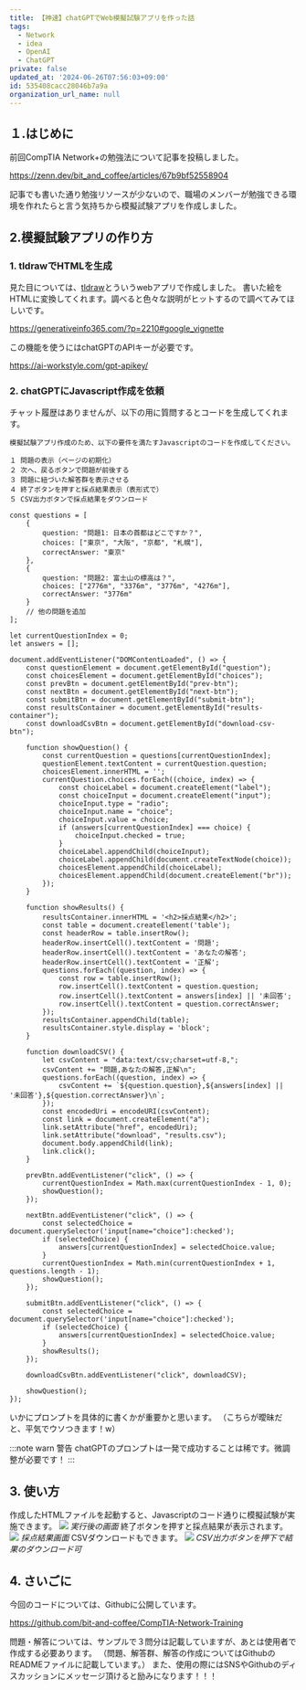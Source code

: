 ```yaml
---
title: 【神速】chatGPTでWeb模擬試験アプリを作った話
tags:
  - Network
  - idea
  - OpenAI
  - ChatGPT
private: false
updated_at: '2024-06-26T07:56:03+09:00'
id: 535408cacc28046b7a9a
organization_url_name: null
---
```

## １.はじめに
前回CompTIA Network+の勉強法について記事を投稿しました。

https://zenn.dev/bit_and_coffee/articles/67b9bf52558904

記事でも書いた通り勉強リソースが少ないので、職場のメンバーが勉強できる環境を作れたらと言う気持ちから模擬試験アプリを作成しました。


## 2.模擬試験アプリの作り方
### 1. tldrawでHTMLを生成  
見た目については、[tldraw](https://tldraw.dev/)とういうwebアプリで作成しました。
書いた絵をHTMLに変換してくれます。調べると色々な説明がヒットするので調べてみてほしいです。

https://generativeinfo365.com/?p=2210#google_vignette

この機能を使うにはchatGPTのAPIキーが必要です。

https://ai-workstyle.com/gpt-apikey/

### 2. chatGPTにJavascript作成を依頼
チャット履歴はありませんが、以下の用に質問するとコードを生成してくれます。
```
模擬試験アプリ作成のため、以下の要件を満たすJavascriptのコードを作成してください。

１ 問題の表示（ページの初期化）
２ 次へ、戻るボタンで問題が前後する
３ 問題に紐づいた解答群を表示させる
４ 終了ボタンを押すと採点結果表示（表形式で）
５ CSV出力ボタンで採点結果をダウンロード
```
```javascript:Javascript
const questions = [
    {
        question: "問題1: 日本の首都はどこですか？",
        choices: ["東京", "大阪", "京都", "札幌"],
        correctAnswer: "東京"
    },
    {
        question: "問題2: 富士山の標高は？",
        choices: ["2776m", "3376m", "3776m", "4276m"],
        correctAnswer: "3776m"
    }
    // 他の問題を追加
];

let currentQuestionIndex = 0;
let answers = [];

document.addEventListener("DOMContentLoaded", () => {
    const questionElement = document.getElementById("question");
    const choicesElement = document.getElementById("choices");
    const prevBtn = document.getElementById("prev-btn");
    const nextBtn = document.getElementById("next-btn");
    const submitBtn = document.getElementById("submit-btn");
    const resultsContainer = document.getElementById("results-container");
    const downloadCsvBtn = document.getElementById("download-csv-btn");

    function showQuestion() {
        const currentQuestion = questions[currentQuestionIndex];
        questionElement.textContent = currentQuestion.question;
        choicesElement.innerHTML = '';
        currentQuestion.choices.forEach((choice, index) => {
            const choiceLabel = document.createElement("label");
            const choiceInput = document.createElement("input");
            choiceInput.type = "radio";
            choiceInput.name = "choice";
            choiceInput.value = choice;
            if (answers[currentQuestionIndex] === choice) {
                choiceInput.checked = true;
            }
            choiceLabel.appendChild(choiceInput);
            choiceLabel.appendChild(document.createTextNode(choice));
            choicesElement.appendChild(choiceLabel);
            choicesElement.appendChild(document.createElement("br"));
        });
    }

    function showResults() {
        resultsContainer.innerHTML = '<h2>採点結果</h2>';
        const table = document.createElement('table');
        const headerRow = table.insertRow();
        headerRow.insertCell().textContent = '問題';
        headerRow.insertCell().textContent = 'あなたの解答';
        headerRow.insertCell().textContent = '正解';
        questions.forEach((question, index) => {
            const row = table.insertRow();
            row.insertCell().textContent = question.question;
            row.insertCell().textContent = answers[index] || '未回答';
            row.insertCell().textContent = question.correctAnswer;
        });
        resultsContainer.appendChild(table);
        resultsContainer.style.display = 'block';
    }

    function downloadCSV() {
        let csvContent = "data:text/csv;charset=utf-8,";
        csvContent += "問題,あなたの解答,正解\n";
        questions.forEach((question, index) => {
            csvContent += `${question.question},${answers[index] || '未回答'},${question.correctAnswer}\n`;
        });
        const encodedUri = encodeURI(csvContent);
        const link = document.createElement("a");
        link.setAttribute("href", encodedUri);
        link.setAttribute("download", "results.csv");
        document.body.appendChild(link);
        link.click();
    }

    prevBtn.addEventListener("click", () => {
        currentQuestionIndex = Math.max(currentQuestionIndex - 1, 0);
        showQuestion();
    });

    nextBtn.addEventListener("click", () => {
        const selectedChoice = document.querySelector('input[name="choice"]:checked');
        if (selectedChoice) {
            answers[currentQuestionIndex] = selectedChoice.value;
        }
        currentQuestionIndex = Math.min(currentQuestionIndex + 1, questions.length - 1);
        showQuestion();
    });

    submitBtn.addEventListener("click", () => {
        const selectedChoice = document.querySelector('input[name="choice"]:checked');
        if (selectedChoice) {
            answers[currentQuestionIndex] = selectedChoice.value;
        }
        showResults();
    });

    downloadCsvBtn.addEventListener("click", downloadCSV);

    showQuestion();
});
```
いかにプロンプトを具体的に書くかが重要かと思います。
（こちらが曖昧だと、平気でウソつきます！w）

:::note warn
警告
chatGPTのプロンプトは一発で成功することは稀です。微調整が必要です！
:::

## 3. 使い方
作成したHTMLファイルを起動すると、Javascriptのコード通りに模擬試験が実施できます。
![](https://raw.githubusercontent.com/bit-and-coffee/zenn-qiita-contents/main/images/comptia-network-training/1.png)
*実行後の画面*
終了ボタンを押すと採点結果が表示されます。
![](https://raw.githubusercontent.com/bit-and-coffee/zenn-qiita-contents/main/images/comptia-network-training/2.png)
*採点結果画面*
CSVダウンロードもできます。
![](https://raw.githubusercontent.com/bit-and-coffee/zenn-qiita-contents/main/images/comptia-network-training/3.png)
*CSV出力ボタンを押下で結果のダウンロード可*

## 4. さいごに
今回のコードについては、Githubに公開しています。

https://github.com/bit-and-coffee/CompTIA-Network-Training

問題・解答については、サンプルで３問分は記載していますが、あとは使用者で作成する必要あります。
（問題、解答群、解答の作成についてはGithubのREADMEファイルに記載しています。）
また、使用の際にはSNSやGithubのディスカッションにメッセージ頂けると励みになります！！！
